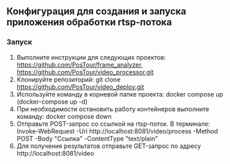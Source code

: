 ## Конфигурация для создания и запуска приложения обработки rtsp-потока

### Запуск

1. Выполните инструкции для следующих проектов: https://github.com/PosTour/frame_analyzer, https://github.com/PosTour/video_processor.git
2. Клонируйте репозиторий: git clone https://github.com/PosTour/video_deploy.git
3. Используйте команду в корневой папке проекта: docker compose up (docker-compose up -d)
4. При необходимости остановить работу контейнеров выполните команду: docker compose down
5. Отправьте POST-запрос со ссылкой на rtsp-поток. В терминале: Invoke-WebRequest -Uri http://localhost:8081/video/process -Method POST -Body "Ссылка" -ContentType "text/plain"
6. Для получения результатов отправьте GET-запрос по адресу http://localhost:8081/video